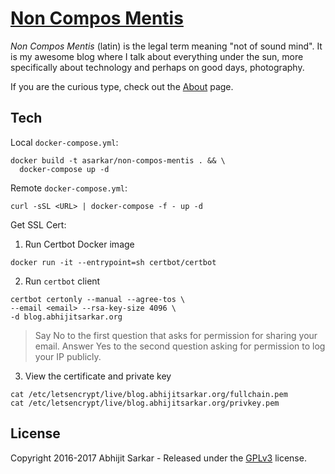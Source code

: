 # [Non Compos Mentis](https://blog.abhijitsarkar.org)

*Non Compos Mentis* (latin) is the legal term meaning "not of sound mind". It is my awesome blog where I talk about everything under the sun, more specifically about technology and perhaps on good days, photography.

If you are the curious type, check out the [About](site/about.md) page.

## Tech
Local `docker-compose.yml`:
```
docker build -t asarkar/non-compos-mentis . && \
  docker-compose up -d
```

Remote `docker-compose.yml`:
```
curl -sSL <URL> | docker-compose -f - up -d
```

Get SSL Cert:

1. Run Certbot Docker image
```
docker run -it --entrypoint=sh certbot/certbot
```

2. Run `certbot` client
```
certbot certonly --manual --agree-tos \
--email <email> --rsa-key-size 4096 \
-d blog.abhijitsarkar.org
```
> Say No to the first question that asks for permission for sharing your email. Answer Yes to the second question asking for permission to log your IP publicly.

3. View the certificate and private key
```
cat /etc/letsencrypt/live/blog.abhijitsarkar.org/fullchain.pem
cat /etc/letsencrypt/live/blog.abhijitsarkar.org/privkey.pem
```
## License

Copyright 2016-2017 Abhijit Sarkar - Released under the [GPLv3](LICENSE) license.
